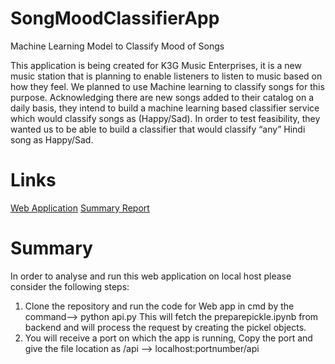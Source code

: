 # SongMoodClassifierApp

Machine Learning Model to Classify Mood of Songs

This application is being created for K3G Music Enterprises, it is a new music station that is planning to enable listeners to listen to music based on how they feel. We planned to use Machine learning to classify songs for this purpose. Acknowledging there are new songs added to their catalog on a daily basis, they intend to build a machine learning based classifier service which would classify songs as (Happy/Sad). In order to test feasibility, they wanted us to be able to build a classifier that would classify “any” Hindi song as Happy/Sad.

# Links

[Web Application](https://song-mood-pred-app.herokuapp.com/api)
[Summary Report]()

# Summary

In order to analyse and run this web application on local host please consider the following steps:
1. Clone the repository and run the code for Web app in cmd by the command--> python api.py
This will fetch the preparepickle.ipynb from backend and will process the request by creating the pickel objects.
2. You will receive a port on which the app is running, Copy the port and give the file location as /api --> localhost:portnumber/api

